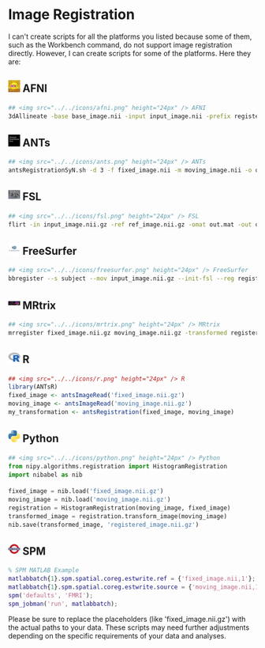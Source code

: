 # Image Registration

I can't create scripts for all the platforms you listed because some of them, such as the Workbench command, do not support image registration directly. However, I can create scripts for some of the platforms. Here they are:

## <img src="../../icons/afni.png" height="24px" /> AFNI
```bash
## <img src="../../icons/afni.png" height="24px" /> AFNI
3dAllineate -base base_image.nii -input input_image.nii -prefix registered_image.nii -1Dfile translation.1D
```

## <img src="../../icons/ants.png" height="24px" /> ANTs
```bash
## <img src="../../icons/ants.png" height="24px" /> ANTs
antsRegistrationSyN.sh -d 3 -f fixed_image.nii -m moving_image.nii -o output_
```

## <img src="../../icons/fsl.png" height="24px" /> FSL
```bash
## <img src="../../icons/fsl.png" height="24px" /> FSL
flirt -in input_image.nii.gz -ref ref_image.nii.gz -omat out.mat -out output_image.nii.gz
```

## <img src="../../icons/freesurfer.png" height="24px" /> FreeSurfer
```bash
## <img src="../../icons/freesurfer.png" height="24px" /> FreeSurfer
bbregister --s subject --mov input_image.nii.gz --init-fsl --reg register.dat
```

## <img src="../../icons/mrtrix.png" height="24px" /> MRtrix
```bash
## <img src="../../icons/mrtrix.png" height="24px" /> MRtrix
mrregister fixed_image.nii.gz moving_image.nii.gz -transformed registered_image.nii.gz
```

## <img src="../../icons/r.png" height="24px" /> R
```R
## <img src="../../icons/r.png" height="24px" /> R
library(ANTsR)
fixed_image <- antsImageRead('fixed_image.nii.gz')
moving_image <- antsImageRead('moving_image.nii.gz')
my_transformation <- antsRegistration(fixed_image, moving_image)
```

## <img src="../../icons/python.png" height="24px" /> Python
```python
## <img src="../../icons/python.png" height="24px" /> Python
from nipy.algorithms.registration import HistogramRegistration
import nibabel as nib

fixed_image = nib.load('fixed_image.nii.gz')
moving_image = nib.load('moving_image.nii.gz')
registration = HistogramRegistration(moving_image, fixed_image)
transformed_image = registration.transform_image(moving_image)
nib.save(transformed_image, 'registered_image.nii.gz')
```

## <img src="../../icons/spm.png" height="24px" /> SPM
```matlab
% SPM MATLAB Example
matlabbatch{1}.spm.spatial.coreg.estwrite.ref = {'fixed_image.nii,1'};
matlabbatch{1}.spm.spatial.coreg.estwrite.source = {'moving_image.nii,1'};
spm('defaults', 'FMRI');
spm_jobman('run', matlabbatch);
```
Please be sure to replace the placeholders (like 'fixed_image.nii.gz') with the actual paths to your data. These scripts may need further adjustments depending on the specific requirements of your data and analyses.